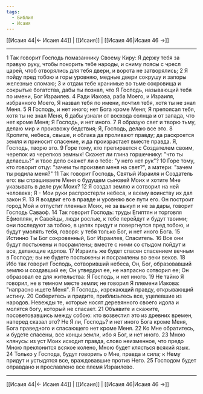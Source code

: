 ```yaml
---
tags:
  - Библия
  - Исаия
---
```

[[Исаия 44|← Исаия 44]] | [[Исаия]] | [[Исаия 46|Исаия 46 →]]

---
1 Так говорит Господь помазаннику Своему Киру: Я держу тебя за правую руку, чтобы покорить тебе народы, и сниму поясы с чресл царей, чтоб отворялись для тебя двери, и ворота не затворялись;
2 Я пойду пред тобою и горы уровняю, медные двери сокрушу и запоры железные сломаю;
3 и отдам тебе хранимые во тьме сокровища и сокрытые богатства, дабы ты познал, что Я Господь, называющий тебя по имени, Бог Израилев.
4 Ради Иакова, раба Моего, и Израиля, избранного Моего, Я назвал тебя по имени, почтил тебя, хотя ты не знал Меня.
5 Я Господь, и нет иного; нет Бога кроме Меня; Я препоясал тебя, хотя ты не знал Меня,
6 дабы узнали от восхода солнца и от запада, что нет кроме Меня; Я Господь, и нет иного.
7 Я образую свет и творю тьму, делаю мир и произвожу бедствия; Я, Господь, делаю все это.
8 Кропите, небеса, свыше, и облака да проливают правду; да раскроется земля и приносит спасение, и да произрастает вместе правда. Я, Господь, творю это.
9 Горе тому, кто препирается с Создателем своим, черепок из черепков земных! Скажет ли глина горшечнику: "что ты делаешь?" и твое дело скажет ли о тебе: "у него нет рук"?
10 Горе тому, кто говорит отцу: "зачем ты произвел меня на свет?", а матери: "зачем ты родила меня?"
11 Так говорит Господь, Святый Израиля и Создатель его: вы спрашиваете Меня о будущем сыновей Моих и хотите Мне указывать в деле рук Моих?
12 Я создал землю и сотворил на ней человека; Я - Мои руки распростерли небеса, и всему воинству их дал закон Я.
13 Я воздвиг его в правде и уровняю все пути его. Он построит город Мой и отпустит пленных Моих, не за выкуп и не за дары, говорит Господь Саваоф.
14 Так говорит Господь: труды Египтян и торговля Ефиоплян, и Савейцы, люди рослые, к тебе перейдут и будут твоими; они последуют за тобою, в цепях придут и повергнутся пред тобою, и будут умолять тебя, говоря: у тебя только Бог, и нет иного Бога.
15 Истинно Ты Бог сокровенный, Бог Израилев, Спаситель.
16 Все они будут постыжены и посрамлены; вместе с ними со стыдом пойдут и все, делающие идолов.
17 Израиль же будет спасен спасением вечным в Господе; вы не будете постыжены и посрамлены во веки веков.
18 Ибо так говорит Господь, сотворивший небеса, Он, Бог, образовавший землю и создавший ее; Он утвердил ее, не напрасно сотворил ее; Он образовал ее для жительства: Я Господь, и нет иного.
19 Не тайно Я говорил, не в темном месте земли; не говорил Я племени Иакова: "напрасно ищете Меня". Я Господь, изрекающий правду, открывающий истину.
20 Соберитесь и придите, приблизьтесь все, уцелевшие из народов. Невежды те, которые носят деревянного своего идола и молятся богу, который не спасает.
21 Объявите и скажите, посоветовавшись между собою: кто возвестил это из древних времен, наперед сказал это? Не Я ли, Господь? и нет иного Бога кроме Меня, Бога праведного и спасающего нет кроме Меня.
22 Ко Мне обратитесь, и будете спасены, все концы земли, ибо я Бог, и нет иного.
23 Мною клянусь: из уст Моих исходит правда, слово неизменное, что предо Мною преклонится всякое колено, Мною будет клясться всякий язык.
24 Только у Господа, будут говорить о Мне, правда и сила; к Нему придут и устыдятся все, враждовавшие против Него.
25 Господом будет оправдано и прославлено все племя Израилево.

---
[[Исаия 44|← Исаия 44]] | [[Исаия]] | [[Исаия 46|Исаия 46 →]]